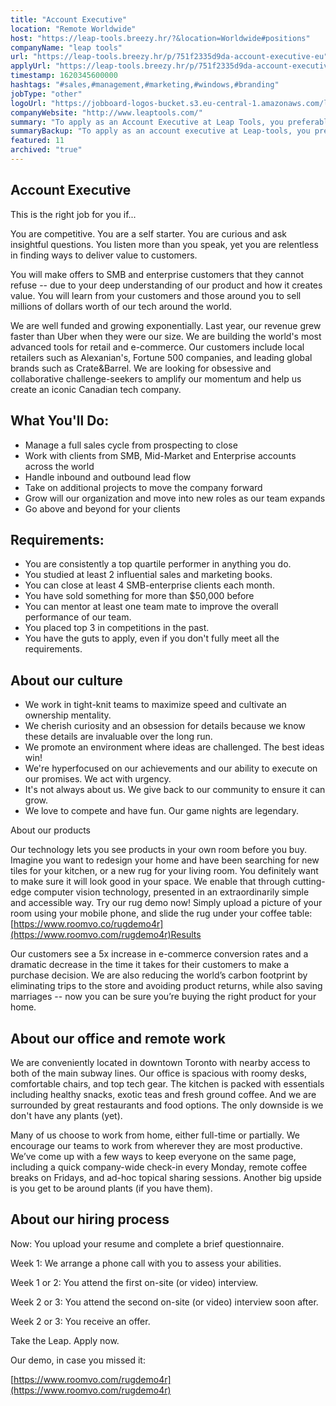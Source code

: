 ```yaml
---
title: "Account Executive"
location: "Remote Worldwide"
host: "https://leap-tools.breezy.hr/?&location=Worldwide#positions"
companyName: "leap tools"
url: "https://leap-tools.breezy.hr/p/751f2335d9da-account-executive-eu"
applyUrl: "https://leap-tools.breezy.hr/p/751f2335d9da-account-executive-eu/apply"
timestamp: 1620345600000
hashtags: "#sales,#management,#marketing,#windows,#branding"
jobType: "other"
logoUrl: "https://jobboard-logos-bucket.s3.eu-central-1.amazonaws.com/leap-tools"
companyWebsite: "http://www.leaptools.com/"
summary: "To apply as an Account Executive at Leap Tools, you preferably need to have some knowledge of: #sales, #management, #marketing."
summaryBackup: "To apply as an account executive at Leap-tools, you preferably need to have some knowledge of: #sales, #windows, #branding."
featured: 11
archived: "true"
---
```


## Account Executive

This is the right job for you if...

You are competitive. You are a self starter. You are curious and ask insightful questions. You listen more than you speak, yet you are relentless in finding ways to deliver value to customers.

You will make offers to SMB and enterprise customers that they cannot refuse -- due to your deep understanding of our product and how it creates value. You will learn from your customers and those around you to sell millions of dollars worth of our tech around the world.

We are well funded and growing exponentially. Last year, our revenue grew faster than Uber when they were our size. We are building the world's most advanced tools for retail and e-commerce. Our customers include local retailers such as Alexanian's, Fortune 500 companies, and leading global brands such as Crate&Barrel. We are looking for obsessive and collaborative challenge-seekers to amplify our momentum and help us create an iconic Canadian tech company.

## What You'll Do:

*   Manage a full sales cycle from prospecting to close
*   Work with clients from SMB, Mid-Market and Enterprise accounts across the world
*   Handle inbound and outbound lead flow
*   Take on additional projects to move the company forward
*   Grow will our organization and move into new roles as our team expands
*   Go above and beyond for your clients

## Requirements:

*   You are consistently a top quartile performer in anything you do.
*   You studied at least 2 influential sales and marketing books.
*   You can close at least 4 SMB-enterprise clients each month.
*   You have sold something for more than $50,000 before
*   You can mentor at least one team mate to improve the overall performance of our team.
*   You placed top 3 in competitions in the past.
*   You have the guts to apply, even if you don't fully meet all the requirements.

## About our culture

*   We work in tight-knit teams to maximize speed and cultivate an ownership mentality.
*   We cherish curiosity and an obsession for details because we know these details are invaluable over the long run.
*   We promote an environment where ideas are challenged. The best ideas win!
*   We're hyperfocused on our achievements and our ability to execute on our promises. We act with urgency.
*   It's not always about us. We give back to our community to ensure it can grow.
*   We love to compete and have fun. Our game nights are legendary.

About our products

Our technology lets you see products in your own room before you buy. Imagine you want to redesign your home and have been searching for new tiles for your kitchen, or a new rug for your living room. You definitely want to make sure it will look good in your space. We enable that through cutting-edge computer vision technology, presented in an extraordinarily simple and accessible way. Try our rug demo now! Simply upload a picture of your room using your mobile phone, and slide the rug under your coffee table: [https://www.roomvo.co/rugdemo4r](https://www.roomvo.com/rugdemo4r)Results

Our customers see a 5x increase in e-commerce conversion rates and a dramatic decrease in the time it takes for their customers to make a purchase decision. We are also reducing the world’s carbon footprint by eliminating trips to the store and avoiding product returns, while also saving marriages -- now you can be sure you’re buying the right product for your home.

## About our office and remote work

We are conveniently located in downtown Toronto with nearby access to both of the main subway lines. Our office is spacious with roomy desks, comfortable chairs, and top tech gear. The kitchen is packed with essentials including healthy snacks, exotic teas and fresh ground coffee. And we are surrounded by great restaurants and food options. The only downside is we don't have any plants (yet).

Many of us choose to work from home, either full-time or partially. We encourage our teams to work from wherever they are most productive. We’ve come up with a few ways to keep everyone on the same page, including a quick company-wide check-in every Monday, remote coffee breaks on Fridays, and ad-hoc topical sharing sessions. Another big upside is you get to be around plants (if you have them).

## About our hiring process

Now: You upload your resume and complete a brief questionnaire.

Week 1: We arrange a phone call with you to assess your abilities.

Week 1 or 2: You attend the first on-site (or video) interview.

Week 2 or 3: You attend the second on-site (or video) interview soon after.

Week 2 or 3: You receive an offer.

Take the Leap. Apply now.

Our demo, in case you missed it:

[https://www.roomvo.com/rugdemo4r](https://www.roomvo.com/rugdemo4r)
